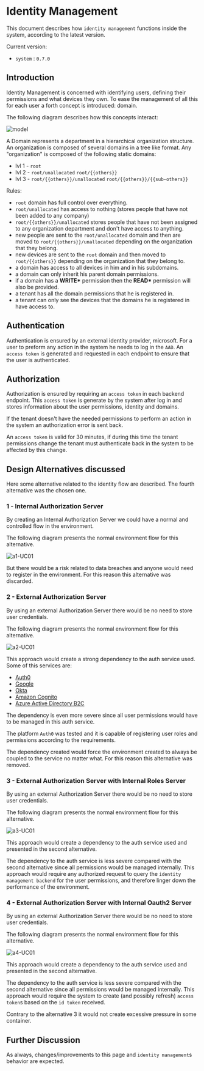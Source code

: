 # Identity Management

This document describes how `identity management` functions inside the system, according to the latest version.

Current version:

- `system` : `0.7.0`

## Introduction

Identity Management is concerned with identifying users, defining their permissions and what devices they own.
To ease the management of all this for each user a forth concept is introduced: domain.

The following diagram describes how this concepts interact:

![model](diagrams/model.svg)

A Domain represents a department in a hierarchical organization structure. An organization is composed of several domains in a tree like format. Any "organization" is composed of the following static domains:

- lvl 1 - `root`
- lvl 2 - `root/unallocated` `root/{{others}}`
- lvl 3 - `root/{{others}}/unallocated` `root/{{others}}/{{sub-others}}`

Rules:

- `root` domain has full control over everything.
- `root/unallocated` has access to nothing (stores people that have not been added to any company)
- `root/{{others}}/unallocated` stores people that have not been assigned to any organization department and don't have access to anything.
- new people are sent to the `root/unallocated` domain and then are moved to `root/{{others}}/unallocated` depending on the organization that they belong.
- new devices are sent to the `root` domain and then moved to `root/{{others}}` depending on the organization that they belong to.
- a domain has access to all devices in him and in his subdomains.
- a domain can only inherit his parent domain permissions.
- if a domain has a __WRITE\*__ permission then the __READ\*__ permission will also be provided.
- a tenant has all the domain permissions that he is registered in.
- a tenant can only see the devices that the domains he is registered in have access to.

## Authentication

Authentication is ensured by an external identity provider, microsoft.
For a user to preform any action in the system he needs to log in the `AAD`.
An `access token` is generated and requested in each endpoint to ensure that the user is authenticated.

## Authorization

Authorization is ensured by requiring an `access token` in each backend endpoint.
This `access token` is generate by the system after log in and stores information about the user permissions, identity and domains.

If the tenant doesn't have the needed permissions to perform an action in the system an authorization error is sent back.

An `access token` is valid for 30 minutes, if during this time the tenant permissions change the tenant must authenticate back in the system to be affected by this change.

## Design Alternatives discussed

Here some alternative related to the identity flow are described.
The fourth alternative was the chosen one.

### 1 - Internal Authorization Server

By creating an Internal Authorization Server we could have a normal and controlled flow in the environment.

The following diagram presents the normal environment flow for this alternative.

![a1-UC01](diagrams/a1-UC01.svg)

But there would be a risk related to data breaches and anyone would need to register in the environment. For this reason this alternative was discarded.

### 2 - External Authorization Server

By using an external Authorization Server there would be no need to store user credentials.

The following diagram presents the normal environment flow for this alternative.

![a2-UC01](diagrams/a2-UC01.svg)

This approach would create a strong dependency to the auth service used.
Some of this services are:

- [Auth0](https://auth0.com/b2c-customer-identity-management)
- [Google](https://cloud.google.com/identity-platform/)
- [Okta](https://www.okta.com/solutions/secure-ciam/)
- [Amazon Cognito](https://aws.amazon.com/cognito/)
- [Azure Active Directory B2C](https://azure.microsoft.com/en-us/services/active-directory/external-identities/b2c/)

The dependency is even more severe since all user permissions would have to be managed in this auth service.

The platform `Auth0` was tested and it is capable of registering user roles and permissions according to the requirements.

The dependency created would force the environment created to always be coupled to the service no matter what. For this reason this alternative was removed.

### 3 - External Authorization Server with Internal Roles Server

By using an external Authorization Server there would be no need to store user credentials.

The following diagram presents the normal environment flow for this alternative.

![a3-UC01](diagrams/a3-UC01.svg)

This approach would create a dependency to the auth service used and presented in the second alternative.

The dependency to the auth service is less severe compared with the second alternative since all permissions would be managed internally.
This approach would require any authorized request to query the `identity management backend` for the user permissions, and therefore linger down the performance of the environment.

### 4 - External Authorization Server with Internal Oauth2 Server

By using an external Authorization Server there would be no need to store user credentials.

The following diagram presents the normal environment flow for this alternative.

![a4-UC01](diagrams/a4-UC01.svg)

This approach would create a dependency to the auth service used and presented in the second alternative.

The dependency to the auth service is less severe compared with the second alternative since all permissions would be managed internally.
This approach would require the system to create (and possibly refresh) `access token`s based on the `id token` received.

Contrary to the alternative 3 it would not create excessive pressure in some container.

## Further Discussion

As always, changes/improvements to this page and `identity management`s behavior are expected.
